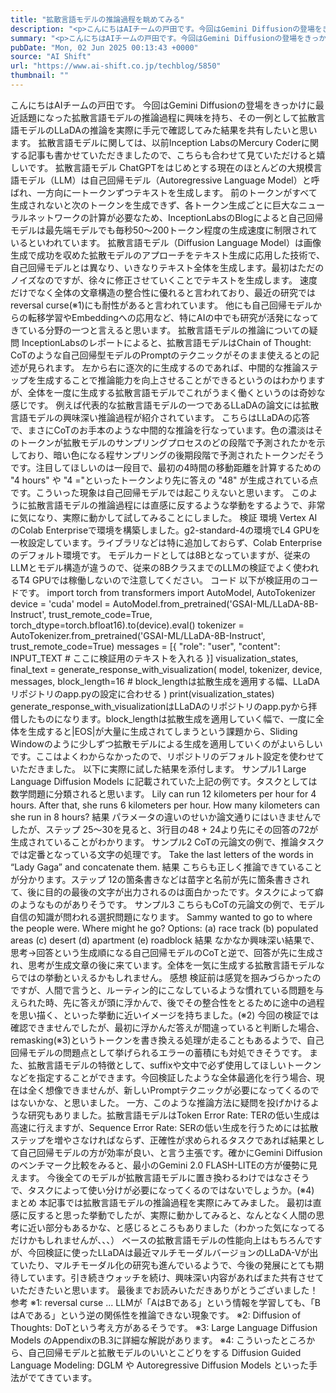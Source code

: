 ```yaml
---
title: "拡散言語モデルの推論過程を眺めてみる"
description: "<p>こんにちはAIチームの戸田です。今回はGemini Diffusionの登場をきっかけに最近話題になった拡散言語モデルの推論過程に興味を持ち、その一例として拡散言語モデルのLLaDAの推論を実際に手元で確認してみた結果を [&#8230;]</p> <p>投稿 <a href='https://www.ai-shift.co.jp/techblog/5850' rel='nofollow'>拡散言語モデルの推論過程を眺めてみる</a> は <a href='https://www.ai-shift.co.jp' rel='nofollow'>株式会社AI Shift</a> に最初に表示されました。</p>"
summary: "<p>こんにちはAIチームの戸田です。今回はGemini Diffusionの登場をきっかけに最近話題になった拡散言語モデルの推論過程に興味を持ち、その一例として拡散言語モデルのLLaDAの推論を実際に手元で確認してみた結果を [&#823"
pubDate: "Mon, 02 Jun 2025 00:13:43 +0000"
source: "AI Shift"
url: "https://www.ai-shift.co.jp/techblog/5850"
thumbnail: ""
---
```


こんにちはAIチームの戸田です。
今回はGemini Diffusionの登場をきっかけに最近話題になった拡散言語モデルの推論過程に興味を持ち、その一例として拡散言語モデルのLLaDAの推論を実際に手元で確認してみた結果を共有したいと思います。
拡散言語モデルに関しては、以前Inception LabsのMercury Coderに関する記事も書かせていただきましたので、こちらも合わせて見ていただけると嬉しいです。
拡散言語モデル
ChatGPTをはじめとする現在のほとんどの大規模言語モデル（LLM）は自己回帰モデル（Autoregressive Language Model）と呼ばれ、一方向に一トークンずつテキストを生成します。
前のトークンがすべて生成されないと次のトークンを生成できず、各トークン生成ごとに巨大なニューラルネットワークの計算が必要なため、InceptionLabsのBlogによると自己回帰モデルは最先端モデルでも毎秒50〜200トークン程度の生成速度に制限されているといわれています。
拡散言語モデル（Diffusion Language Model）は画像生成で成功を収めた拡散モデルのアプローチをテキスト生成に応用した技術で、自己回帰モデルとは異なり、いきなりテキスト全体を生成します。最初はただのノイズなのですが、徐々に修正させていくことでテキストを生成します。
速度だけでなく全体の文章構造の整合性に優れると言われており、最近の研究ではreversal curse(※1)にも耐性があると言われています。
他にも自己回帰モデルからの転移学習やEmbeddingへの応用など、特にAIの中でも研究が活発になってきている分野の一つと言えると思います。
拡散言語モデルの推論についての疑問
InceptionLabsのレポートによると、拡散言語モデルはChain of Thought: CoTのような自己回帰型モデルのPromptのテクニックがそのまま使えるとの記述が見られます。
左から右に逐次的に生成するのであれば、中間的な推論ステップを生成することで推論能力を向上させることができるというのはわかりますが、全体を一度に生成する拡散言語モデルでこれがうまく働くというのは奇妙な感じです。
例えば代表的な拡散言語モデルの一つであるLLaDAの論文には拡散言語モデルの興味深い推論過程が紹介されています。
こちらはLLaDAの応答で、まさにCoTのお手本のような中間的な推論を行なっています。色の濃淡はそのトークンが拡散モデルのサンプリングプロセスのどの段階で予測されたかを示しており、暗い色になる程サンプリングの後期段階で予測されたトークンだそうです。注目してほしいのは一段目で、最初の4時間の移動距離を計算するための "4 hours" や "4 ="といったトークンより先に答えの "48" が生成されている点です。こういった現象は自己回帰モデルでは起こりえないと思います。
このように拡散言語モデルの推論過程には直感に反するような挙動をするようで、非常に気になり、実際に動かして試してみることにしました。
検証
環境
Vertex AIのColab Enterpriseで環境を構築しました。g2-standard-4の環境でL4 GPUを一枚設定しています。ライブラリなどは特に追加しておらず、Colab Enterpriseのデフォルト環境です。
モデルカードとしては8Bとなっていますが、従来のLLMとモデル構造が違うので、従来の8BクラスまでのLLMの検証でよく使われるT4 GPUでは稼働しないので注意してください。
コード
以下が検証用のコードです。
import torch
from transformers import AutoModel, AutoTokenizer
device = 'cuda'
model = AutoModel.from_pretrained('GSAI-ML/LLaDA-8B-Instruct', trust_remote_code=True, torch_dtype=torch.bfloat16).to(device).eval()
tokenizer = AutoTokenizer.from_pretrained('GSAI-ML/LLaDA-8B-Instruct', trust_remote_code=True)
messages = [{
"role": "user",
"content": INPUT_TEXT # ここに検証用のテキストを入れる
}]
visualization_states, final_text = generate_response_with_visualization(
model,
tokenizer,
device,
messages,
block_length=16 # block_lengthは拡散生成を適用する幅、LLaDAリポジトリのapp.pyの設定に合わせる
)
print(visualization_states)
generate_response_with_visualizationはLLaDAのリポジトリのapp.pyから拝借したものになります。block_lengthは拡散生成を適用していく幅で、一度に全体を生成すると|EOS|が大量に生成されてしまうという課題から、Sliding Windowのように少しずつ拡散モデルによる生成を適用していくのがよいらしいです。ここはよくわからなかったので、リポジトリのデフォルト設定を使わせていただきました。
以下に実際に試した結果を添付します。
サンプル1
Large Language Diffusion Models に記載されていた上記の例です。タスクとしては数学問題に分類されると思います。
Lily can run 12 kilometers per hour for 4 hours. After that, she runs 6 kilometers per hour. How many kilometers can she run in 8 hours?
結果
パラメータの違いのせいか論文通りにはいきませんでしたが、ステップ 25〜30を見ると、3行目の48 + 24より先にその回答の72が生成されていることがわかります。
サンプル2
CoTの元論文の例で、推論タスクでは定番となっている文字の処理です。
Take the last letters of the words in “Lady Gaga” and concatenate them.
結果
こちらも正しく推論できていることが分かります。ステップ 12の箇条書きなどは苗字と名前が先に箇条書きされて、後に目的の最後の文字が出力されるのは面白かったです。タスクによって癖のようなものがありそうです。
サンプル3
こちらもCoTの元論文の例で、モデル自信の知識が問われる選択問題になります。
Sammy wanted to go to where the people were. Where might he go? Options: (a) race track (b) populated areas (c) desert (d) apartment (e) roadblock
結果
なかなか興味深い結果で、思考→回答という生成順になる自己回帰モデルのCoTと逆で、回答が先に生成され、思考が生成文章の後に来ています。全体を一気に生成する拡散言語モデルならではの挙動といえるかもしれません。
感想
検証前は感覚を掴みづらかったのですが、人間で言うと、ルーティン的にこなしているような慣れている問題を与えられた時、先に答えが頭に浮かんで、後でその整合性をとるために途中の過程を思い描く、といった挙動に近いイメージを持ちました。(※2) 今回の検証では確認できませんでしたが、最初に浮かんだ答えが間違っていると判断した場合、remasking(※3)というトークンを書き換える処理が走ることもあるようで、自己回帰モデルの問題点として挙げられるエラーの蓄積にも対処できそうです。
また、拡散言語モデルの特徴として、suffixや文中で必ず使用してほしいトークンなどを指定することができます。今回検証したような全体最適化を行う場合、現在は全く想像できませんが、新しいPromptテクニックが必要になってくるのではないかな、と思いました。
一方、このような推論方法に疑問を投げかけるような研究もありました。拡散言語モデルはToken Error Rate: TERの低い生成は高速に行えますが、Sequence Error Rate: SERの低い生成を行うためには拡散ステップを増やさなければならず、正確性が求められるタスクであれば結果として自己回帰モデルの方が効率が良い、と言う主張です。確かにGemini Diffusionのベンチマーク比較をみると、最小のGemini 2.0 FLASH-LITEの方が優勢に見えます。
今後全てのモデルが拡散言語モデルに置き換わるわけではなさそうで、タスクによって使い分けが必要になってくるのではないでしょうか。(※4)
まとめ
本記事では拡散言語モデルの推論過程を実際にみてみました。
最初は直感に反すると思った挙動でしたが、実際に動かしてみると、なんとなく人間の思考に近い部分もあるかな、と感じるところもありました（わかった気になってるだけかもしれませんが、、、）
ベースの拡散言語モデルの性能向上はもちろんですが、今回検証に使ったLLaDAは最近マルチモーダルバージョンのLLaDA-Vが出ていたり、マルチモーダル化の研究も進んでいるようで、今後の発展にとても期待しています。引き続きウォッチを続け、興味深い内容があればまた共有させていただきたいと思います。
最後までお読みいただきありがとうございました！
参考
※1: reversal curse ... LLMが「AはBである」という情報を学習しても、「BはAである」という逆の関係性を推論できない現象です。
※2: Diffusion of Thoughts: DoTという考え方があるそうです。
※3: Large Language Diffusion Models のAppendixのB.3に詳細な解説があります。
※4: こういったところから、自己回帰モデルと拡散モデルのいいとこどりをする Diffusion Guided Language Modeling: DGLM や Autoregressive Diffusion Models といった手法がでてきています。